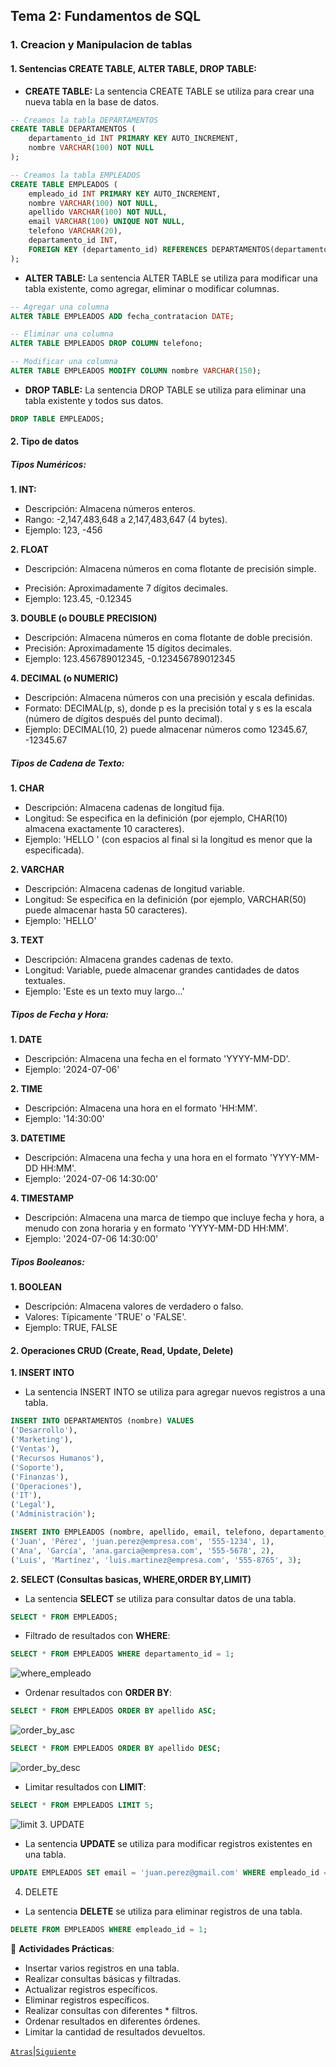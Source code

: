 ## Tema 2: Fundamentos de SQL

### 1. Creacion y Manipulacion de tablas

#### 1. Sentencias CREATE TABLE, ALTER TABLE, DROP TABLE:
* **CREATE TABLE:**
La sentencia CREATE TABLE se utiliza para crear una nueva tabla en la base de datos.
```sql
-- Creamos la tabla DEPARTAMENTOS
CREATE TABLE DEPARTAMENTOS (
    departamento_id INT PRIMARY KEY AUTO_INCREMENT,
    nombre VARCHAR(100) NOT NULL
);

-- Creamos la tabla EMPLEADOS
CREATE TABLE EMPLEADOS (
    empleado_id INT PRIMARY KEY AUTO_INCREMENT,
    nombre VARCHAR(100) NOT NULL,
    apellido VARCHAR(100) NOT NULL,
    email VARCHAR(100) UNIQUE NOT NULL,
    telefono VARCHAR(20),
    departamento_id INT,
    FOREIGN KEY (departamento_id) REFERENCES DEPARTAMENTOS(departamento_id)
);
```
* **ALTER TABLE:**
La sentencia ALTER TABLE se utiliza para modificar una tabla existente, como agregar, eliminar o modificar columnas.
```sql
-- Agregar una columna
ALTER TABLE EMPLEADOS ADD fecha_contratacion DATE;

-- Eliminar una columna
ALTER TABLE EMPLEADOS DROP COLUMN telefono;

-- Modificar una columna
ALTER TABLE EMPLEADOS MODIFY COLUMN nombre VARCHAR(150);

```
* **DROP TABLE:**
La sentencia DROP TABLE se utiliza para eliminar una tabla existente y todos sus datos.
```sql
DROP TABLE EMPLEADOS;

```
#### 2. Tipo de datos
##### **Tipos Numéricos:**

**1. INT:**
* Descripción: Almacena números enteros.
* Rango: -2,147,483,648 a 2,147,483,647 (4 bytes).
* Ejemplo: 123, -456

**2. FLOAT**
* Descripción: Almacena números en coma flotante de precisión simple.
- Precisión: Aproximadamente 7 dígitos decimales.
- Ejemplo: 123.45, -0.12345

**3. DOUBLE (o DOUBLE PRECISION)**
* Descripción: Almacena números en coma flotante de doble precisión.
* Precisión: Aproximadamente 15 dígitos decimales.
* Ejemplo: 123.456789012345, -0.123456789012345

**4. DECIMAL (o NUMERIC)**
* Descripción: Almacena números con una precisión y escala definidas.
* Formato: DECIMAL(p, s), donde p es la precisión total y s es la escala (número de dígitos después del punto decimal).
* Ejemplo: DECIMAL(10, 2) puede almacenar números como 12345.67, -12345.67

##### **Tipos de Cadena de Texto:**
**1. CHAR**
* Descripción: Almacena cadenas de longitud fija.
* Longitud: Se especifica en la definición (por ejemplo, CHAR(10) almacena exactamente 10 caracteres).
* Ejemplo: 'HELLO ' (con espacios al final si la longitud es menor que la especificada).

**2. VARCHAR**

* Descripción: Almacena cadenas de longitud variable.
* Longitud: Se especifica en la definición (por ejemplo, VARCHAR(50) puede almacenar hasta 50 caracteres).
* Ejemplo: 'HELLO'

**3. TEXT**

* Descripción: Almacena grandes cadenas de texto.
* Longitud: Variable, puede almacenar grandes cantidades de datos textuales.
* Ejemplo: 'Este es un texto muy largo...'

##### Tipos de Fecha y Hora:

**1. DATE**

* Descripción: Almacena una fecha en el formato 'YYYY-MM-DD'.
* Ejemplo: '2024-07-06'

**2. TIME**

* Descripción: Almacena una hora en el formato 'HH:MM'.
* Ejemplo: '14:30:00'

**3. DATETIME**

* Descripción: Almacena una fecha y una hora en el formato 'YYYY-MM-DD HH:MM'.
* Ejemplo: '2024-07-06 14:30:00'

**4. TIMESTAMP**

* Descripción: Almacena una marca de tiempo que incluye fecha y hora, a menudo con zona horaria y en formato 'YYYY-MM-DD HH:MM'.
* Ejemplo: '2024-07-06 14:30:00'

##### Tipos Booleanos:

**1. BOOLEAN**
* Descripción: Almacena valores de verdadero o falso.
* Valores: Típicamente 'TRUE' o 'FALSE'.
* Ejemplo: TRUE, FALSE

#### 2. Operaciones CRUD (Create, Read, Update, Delete)
**1. INSERT INTO**

* La sentencia INSERT INTO se utiliza para agregar nuevos registros a una tabla.
```sql
INSERT INTO DEPARTAMENTOS (nombre) VALUES
('Desarrollo'),
('Marketing'),
('Ventas'),
('Recursos Humanos'),
('Soporte'),
('Finanzas'),
('Operaciones'),
('IT'),
('Legal'),
('Administración');

INSERT INTO EMPLEADOS (nombre, apellido, email, telefono, departamento_id) VALUES
('Juan', 'Pérez', 'juan.perez@empresa.com', '555-1234', 1),
('Ana', 'García', 'ana.garcia@empresa.com', '555-5678', 2),
('Luis', 'Martínez', 'luis.martinez@empresa.com', '555-8765', 3);

```
**2. SELECT (Consultas basicas, WHERE,ORDER BY,LIMIT)**

* La sentencia **SELECT** se utiliza para consultar datos de una tabla.
```sql
SELECT * FROM EMPLEADOS;
```
* Filtrado de resultados con **WHERE**:
```sql
SELECT * FROM EMPLEADOS WHERE departamento_id = 1;
```
![where_empleado](/imagenes/where_empleado.png)
* Ordenar resultados con **ORDER BY**:
```sql
SELECT * FROM EMPLEADOS ORDER BY apellido ASC;
```
![order_by_asc](/imagenes/order_by_asc.png)
```sql
SELECT * FROM EMPLEADOS ORDER BY apellido DESC;
```
![order_by_desc](/imagenes/order_by_desc.png)
* Limitar resultados con **LIMIT**:
```sql 
SELECT * FROM EMPLEADOS LIMIT 5;
```
![limit](/imagenes/limit.png)
3. UPDATE
* La sentencia **UPDATE** se utiliza para modificar registros existentes en una tabla.
```sql
UPDATE EMPLEADOS SET email = 'juan.perez@gmail.com' WHERE empleado_id = 1;

```
4. DELETE

* La sentencia **DELETE** se utiliza para eliminar registros de una tabla.
```sql
DELETE FROM EMPLEADOS WHERE empleado_id = 1;

```
📝 **Actividades Prácticas**:

* Insertar varios registros en una tabla.
* Realizar consultas básicas y filtradas.
* Actualizar registros específicos.
* Eliminar registros específicos.
* Realizar consultas con diferentes * filtros.
* Ordenar resultados en diferentes órdenes.
* Limitar la cantidad de resultados devueltos.

[`Atras`](/Tema_1.md)|[`Siguiente`](/Tema_3.md)
